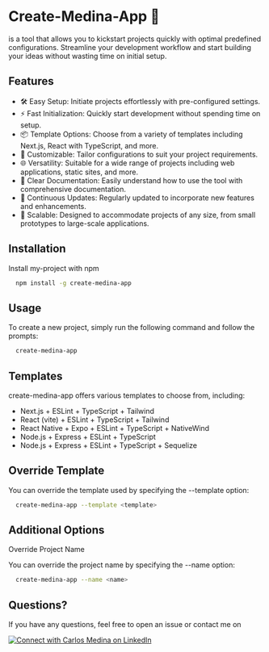 
# Create-Medina-App 🚀

is a tool that allows you to kickstart projects quickly with optimal predefined configurations. Streamline your development workflow and start building your ideas without wasting time on initial setup.


## Features

- 🛠️ Easy Setup: Initiate projects effortlessly with pre-configured settings.
- ⚡ Fast Initialization: Quickly start development without spending time on setup.
- 📦 Template Options: Choose from a variety of templates including Next.js, React with TypeScript, and more.
- 🎨 Customizable: Tailor configurations to suit your project requirements.
- 🌐 Versatility: Suitable for a wide range of projects including web applications, static sites, and more.
- 📝 Clear Documentation: Easily understand how to use the tool with comprehensive documentation.
- 🔄 Continuous Updates: Regularly updated to incorporate new features and enhancements.
- 🚀 Scalable: Designed to accommodate projects of any size, from small prototypes to large-scale applications.

## Installation

Install my-project with npm

```bash
  npm install -g create-medina-app
```

## Usage

To create a new project, simply run the following command and follow the prompts:

```bash
  create-medina-app
```

## Templates
create-medina-app offers various templates to choose from, including:

- Next.js + ESLint + TypeScript + Tailwind
- React (vite) + ESLint + TypeScript + Tailwind
- React Native + Expo + ESLint + TypeScript + NativeWind
- Node.js + Express + ESLint + TypeScript
- Node.js + Express + ESLint + TypeScript + Sequelize

## Override Template
You can override the template used by specifying the --template option:

```bash
  create-medina-app --template <template>
```

## Additional Options
Override Project Name

You can override the project name by specifying the --name option:

```bash
  create-medina-app --name <name>
```


## Questions?

If you have any questions, feel free to open an issue or contact me on 

[![Connect with Carlos Medina on LinkedIn](https://img.shields.io/badge/LinkedIn-Connect-blue?style=flat-square&logo=linkedin)](https://www.linkedin.com/in/carlosmedina06/)